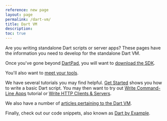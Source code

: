 ```yaml
---
reference: new page
layout: page
permalink: /dart-vm/
title: Dart VM
description:
toc: true
---
```


Are you writing standalone Dart scripts or server apps?
These pages have the information you need to develop
for the standalone Dart VM.

Once you've gone beyond
[DartPad]({{site.dartlang}}/tools/dartpad),
you will want to [download the SDK](/dart-vm/downloads/).

You'll also want to [meet your tools](tools/).

We have several tutorials you may find helpful.
[Get Started](tutorials/get-started) shows you how
to write a basic Dart script. You may then want to
try out [Write Command-Line Apps](tutorials/cmdline)
tutorial or [Write HTTP Clients & Servers](tutorials/httpserver).

We also have a number of
[articles pertaining to the Dart VM](/dart-vm/articles/).

Finally, check out our code snippets, also known as
[Dart by Example](/dart-vm/dart-by-example/).


